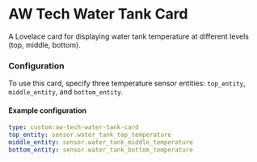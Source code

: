 # AW Tech Water Tank Card

A Lovelace card for displaying water tank temperature at different levels (top, middle, bottom).

### Configuration

To use this card, specify three temperature sensor entities: `top_entity`, `middle_entity`, and `bottom_entity`.

#### Example configuration

```yaml
type: custom:aw-tech-water-tank-card
top_entity: sensor.water_tank_top_temperature
middle_entity: sensor.water_tank_middle_temperature
bottom_entity: sensor.water_tank_bottom_temperature
```
